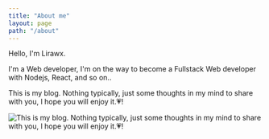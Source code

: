 ```yaml
---
title: "About me"
layout: page
path: "/about"
---
```


Hello, I'm Lirawx.


I'm a Web developer, I'm on the way to become a Fullstack Web developer with Nodejs,
React, and so on.. 


This is my blog. Nothing typically, just some thoughts in my mind to share with you,
I hope you will enjoy it.💗!


![This is my blog. Nothing typically, just some thoughts in my mind to share with you,
I hope you will enjoy it.💗!](./1.png)